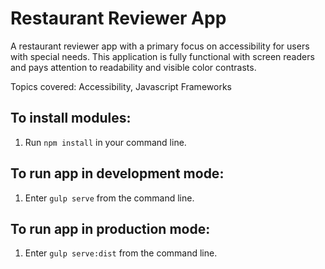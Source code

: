 # Restaurant Reviewer App

A restaurant reviewer app with a primary focus on accessibility for users with special needs. This application is fully functional with screen readers and pays attention to readability and visible color contrasts.

Topics covered: Accessibility, Javascript Frameworks

## To install modules:
1. Run `npm install` in your command line.

## To run app in development mode:
1. Enter `gulp serve` from the command line.

## To run app in production mode:
1. Enter `gulp serve:dist` from the command line.
